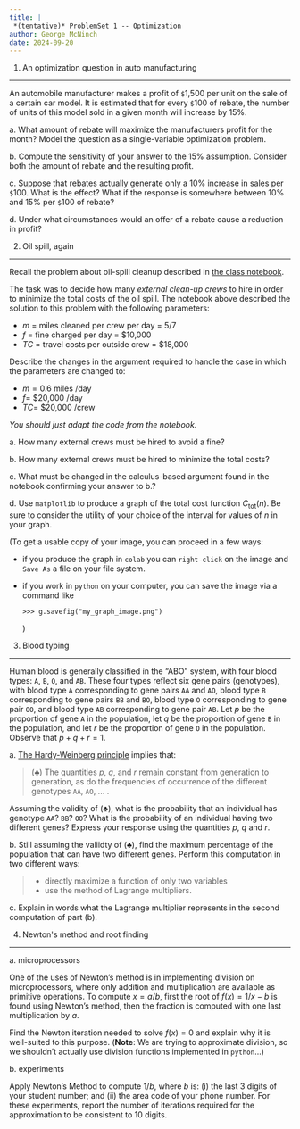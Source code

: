 ```yaml
---
title: |
 *(tentative)* ProblemSet 1 -- Optimization
author: George McNinch
date: 2024-09-20 
---
```


1. An optimization question in auto manufacturing
------------------------

An automobile manufacturer makes a profit of `$`1,500 per unit on the
sale of a certain car model. It is estimated that for every `$`100 of
rebate, the number of units of this model sold in a given month will
increase by 15%.

a. What amount of rebate will maximize the manufacturers profit for
   the month? Model the question as a single-variable optimization
   problem.

b. Compute the sensitivity of your answer to the 15%
   assumption. Consider both the amount of rebate and the resulting
   profit.

c. Suppose that rebates actually generate only a 10% increase in sales
   per `$`100. What is the effect? What if the response is somewhere
   between 10% and 15% per `$`100 of rebate?

d. Under what circumstances would an offer of a rebate cause a
   reduction in profit?
   

2. Oil spill, again
-------------

Recall the problem about oil-spill cleanup described in [the class
notebook](https://colab.research.google.com/github/gmcninch-tufts/2024-Sp-Math087/blob/main/course-notebooks/week01-01--optimization.ipynb).

The task was to decide how many *external clean-up crews* to hire in
order to minimize the total costs of the oil spill. The notebook above
described the solution to this problem with the following parameters:

* $m$ = miles cleaned per crew per day = $5/7$
* $f$ = fine charged per day = \$10,000
* $TC$ = travel costs per outside crew = \$18,000

Describe the changes in the argument required to handle the case in which
the parameters are changed to:

* $m = 0.6$ miles /day
* $f =$ \$20,000 /day
* $TC=$ \$20,000 /crew

*You should just adapt the code from the notebook.*

a. How many external crews must be hired to avoid a fine?

b. How many external crews must be hired to minimize the total costs?

c. What must be changed in the calculus-based argument found in the
   notebook confirming your answer to b.?

d. Use ``matplotlib`` to produce a graph of the total cost function
   $C_{\operatorname{tot}}(n)$.  Be sure to consider the utility of
   your choice of the interval for values of $n$ in your graph.
   
   (To get a usable copy of your image, you can proceed in a few ways:
   
   - if you produce the graph in ``colab`` you can ``right-click`` on
     the image and ``Save As`` a file on your file system.
	 
   - if you work in ``python`` on your computer, you can save the
     image via a command like
	 
	 ```
	 >>> g.savefig("my_graph_image.png")
	 ```
	 )
	 
3. Blood typing
--------------

Human blood is generally classified in the “ABO” system, with four
blood types: `A`, `B`, `O`, and `AB`. These four types reflect six
gene pairs (genotypes), with blood type `A` corresponding to gene
pairs `AA` and `AO`, blood type `B` corresponding to gene pairs `BB`
and `BO`, blood type `O` corresponding to gene pair `OO`, and blood
type `AB` corresponding to gene pair `AB`. Let $p$ be the proportion
of gene `A` in the population, let $q$ be the proportion of gene `B`
in the population, and let $r$ be the proportion of gene `O` in the
population. Observe that $p + q + r = 1$.


a. [The Hardy-Weinberg
   principle](https://en.wikipedia.org/wiki/Hardy%E2%80%93Weinberg_principle)
   implies that:

   > $(\clubsuit)$ The quantities $p$, $q$, and $r$ remain constant from
   > generation to generation, as do the frequencies of occurrence of
   > the different genotypes  `AA`, `AO`, ... .

   Assuming the validity of $(\clubsuit)$, what is the probability
   that an individual has genotype `AA`? `BB`? `OO`? What is the
   probability of an individual having two different genes?  Express
   your response using the quantities $p$, $q$ and $r$.

b. Still assuming the valiidty of $(\clubsuit)$, find the maximum
   percentage of the population that can have two different genes.
   Perform this computation in two different ways:
 
   >  - directly maximize a function of only two variables
   >  - use the method of Lagrange multipliers.

c. Explain in words what the Lagrange multiplier represents in the
   second computation of part (b).




4. Newton's method and root finding
-----------------------------------

a. microprocessors

   One of the uses of Newton’s method is in implementing division on
   microprocessors, where only addition and multiplication are
   available as primitive operations. To compute $x = a/b$, first the
   root of $f(x) = 1/x − b$ is found using Newton’s method, then the
   fraction is computed with one last multiplication by $a$.

   Find the Newton iteration needed to solve $f(x) = 0$ and explain
   why it is well-suited to this purpose. (**Note**: We are trying to
   approximate division, so we shouldn’t actually use division
   functions implemented in `python`...)

b. experiments

   Apply Newton’s Method to compute $1/b$, where $b$ is: (i) the last
   3 digits of your student number; and (ii) the area code of your
   phone number. For these experiments, report the number of
   iterations required for the approximation to be consistent to 10
   digits.
